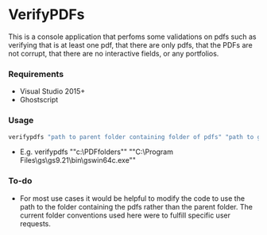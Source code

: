# VerifyPDFs
This is a console application that perfoms some validations on pdfs such as verifying that is at least one pdf, that there are only pdfs, that the PDFs are not corrupt, that there are no interactive fields, or any portfolios.

### Requirements
- Visual Studio 2015+
- Ghostscript

### Usage
   ```sh
   verifypdfs "path to parent folder containing folder of pdfs" "path to gswin64c.exe".
   ```
   - E.g. verifypdfs ""c:\PDFfolders"" ""C:\Program Files\gs\gs9.21\bin\gswin64c.exe""

### To-do
- For most use cases it would be helpful to modify the code to use the path to the folder containing the pdfs rather than the parent folder.  The current folder conventions used here were to fulfill specific user requests.